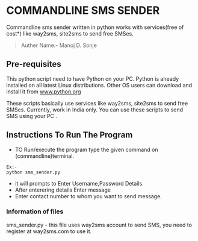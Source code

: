 
# COMMANDLINE SMS SENDER  
   
Commandline sms sender written in python works with services(free of cost*) like way2sms, site2sms to send free SMSes. 

>Auther Name:- Manoj D. Sonje
>


## Pre-requisites

This python script need to have Python on your PC. Python is already installed on all latest Linux distributions. 
Other OS users can download and install it from www.python.org

These scripts basically use services like way2sms, site2sms to send free SMSes. Currently, work in India only. You can use these scripts to send SMS using your PC .


## Instructions To Run The Program

* TO Run/execute the program type the given command on (commandline)terminal.
```
Ex:- 
python sms_sender.py
```
* it will prompts to Enter Username,Password Details.
* After enterering details Enter message 
* Enter contact number to whom you want to send message.


### Information of files 

sms_sender.py - this file uses way2sms account to send SMS, you need to register at way2sms.com to use it.

